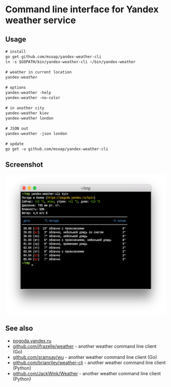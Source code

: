 Command line interface for Yandex weather service
=================================================

Usage
-----

    # install
    go get github.com/msoap/yandex-weather-cli
    ln -s $GOPATH/bin/yandex-weather-cli ~/bin/yandex-weather

    # weather in current location
    yandex-weather

    # options
    yandex-weather -help
    yandex-weather -no-color

    # in another city
    yandex-weather kiev
    yandex-weather london

    # JSON out
    yandex-weather -json london

    # update
    go get -u github.com/msoap/yandex-weather-cli

Screenshot
----------
<img src="https://raw.githubusercontent.com/msoap/msoap.github.com/master/img/yandex-weather.go.2015-03-28.0.screenshot.png" align="center" alt="Screenshot" height="439" width="604">

See also
--------

  * [pogoda.yandex.ru](https://pogoda.yandex.ru/)
  * [github.com/jfrazelle/weather](https://github.com/jfrazelle/weather) - another weather command line client (Go)
  * [github.com/sramsay/wu](https://github.com/sramsay/wu) - another weather command line client (Go)
  * [github.com/brianriley/weather-cli](https://github.com/brianriley/weather-cli) - another weather command line client (Python)
  * [github.com/JackWink/Weather](https://github.com/JackWink/Weather) - another weather command line client (Python)
